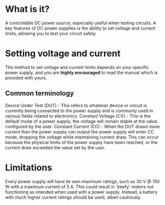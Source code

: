 # What is it? 
A controllable DC power source, especially useful when testing circuits. A key features of DC power supplies is the ability to set voltage and current limits, allowing you to test your circuit safely. 

# Setting voltage and current 
The method to set voltage and current limits depends on your specific power supply, and you are **highly encouraged** to read the manual which is provided with yours. 

## Common terminology  
Device Under Test (DUT) - This refers to whatever device or circuit is currently being connected to the power supply and is commonly used in various fields related to electronics. 
Constant Voltage (CV) - This is the default mode of a power supply; the voltage will remain stable at the value configured by the user.
Constant Current (CC) - When the DUT draws more current than the power supply can output the power supply will enter CC mode, dropping the voltage while maintaining current draw. This can occur because the physical limits of the power supply have been reached, or the current draw exceeded the value set by the user. 

# Limitations 
Every power supply will have its own maximum ratings, such as 30  V @ 150 W with a maximum current of 5 A. This could result in 'beefy' motors not functioning as intended when used with a power supply. Instead, a battery with much higher current ratings should be used, albeit cautiously. 